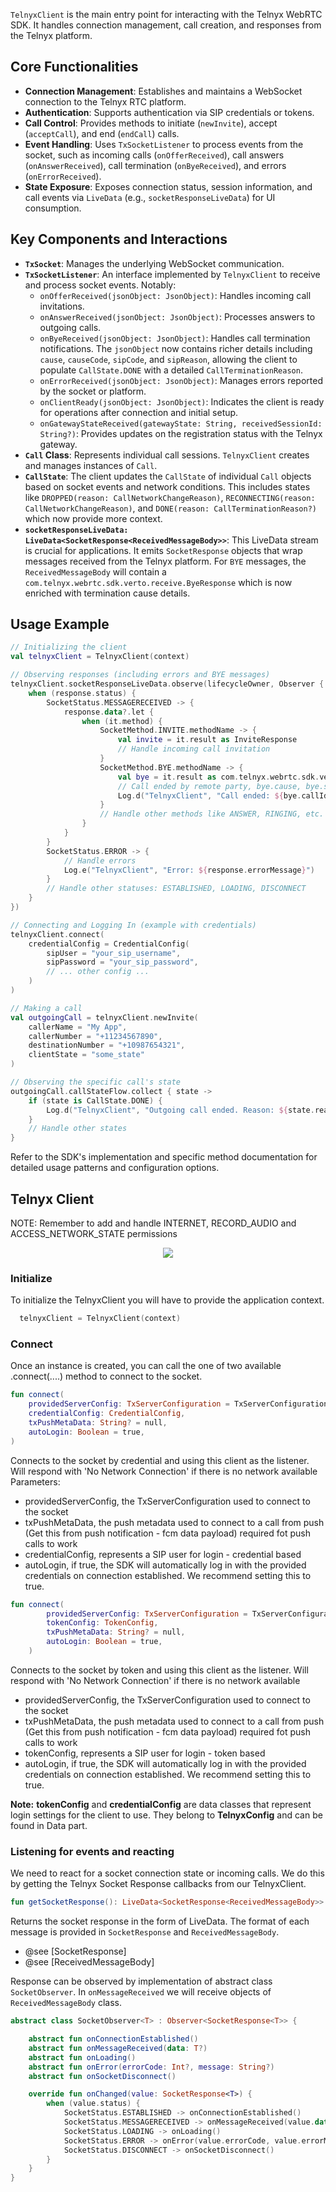 `TelnyxClient` is the main entry point for interacting with the Telnyx WebRTC SDK. It handles connection management, call creation, and responses from the Telnyx platform.

## Core Functionalities

- **Connection Management**: Establishes and maintains a WebSocket connection to the Telnyx RTC platform.
- **Authentication**: Supports authentication via SIP credentials or tokens.
- **Call Control**: Provides methods to initiate (`newInvite`), accept (`acceptCall`), and end (`endCall`) calls.
- **Event Handling**: Uses `TxSocketListener` to process events from the socket, such as incoming calls (`onOfferReceived`), call answers (`onAnswerReceived`), call termination (`onByeReceived`), and errors (`onErrorReceived`).
- **State Exposure**: Exposes connection status, session information, and call events via `LiveData` (e.g., `socketResponseLiveData`) for UI consumption.

## Key Components and Interactions

- **`TxSocket`**: Manages the underlying WebSocket communication.
- **`TxSocketListener`**: An interface implemented by `TelnyxClient` to receive and process socket events. Notably:
    - `onOfferReceived(jsonObject: JsonObject)`: Handles incoming call invitations.
    - `onAnswerReceived(jsonObject: JsonObject)`: Processes answers to outgoing calls.
    - `onByeReceived(jsonObject: JsonObject)`: Handles call termination notifications. The `jsonObject` now contains richer details including `cause`, `causeCode`, `sipCode`, and `sipReason`, allowing the client to populate `CallState.DONE` with a detailed `CallTerminationReason`.
    - `onErrorReceived(jsonObject: JsonObject)`: Manages errors reported by the socket or platform.
    - `onClientReady(jsonObject: JsonObject)`: Indicates the client is ready for operations after connection and initial setup.
    - `onGatewayStateReceived(gatewayState: String, receivedSessionId: String?)`: Provides updates on the registration status with the Telnyx gateway.
- **`Call` Class**: Represents individual call sessions. `TelnyxClient` creates and manages instances of `Call`.
- **`CallState`**: The client updates the `CallState` of individual `Call` objects based on socket events and network conditions. This includes states like `DROPPED(reason: CallNetworkChangeReason)`, `RECONNECTING(reason: CallNetworkChangeReason)`, and `DONE(reason: CallTerminationReason?)` which now provide more context.
- **`socketResponseLiveData: LiveData<SocketResponse<ReceivedMessageBody>>`**: This LiveData stream is crucial for applications. It emits `SocketResponse` objects that wrap messages received from the Telnyx platform. For `BYE` messages, the `ReceivedMessageBody` will contain a `com.telnyx.webrtc.sdk.verto.receive.ByeResponse` which is now enriched with termination cause details.

## Usage Example

```kotlin
// Initializing the client
val telnyxClient = TelnyxClient(context)

// Observing responses (including errors and BYE messages)
telnyxClient.socketResponseLiveData.observe(lifecycleOwner, Observer { response ->
    when (response.status) {
        SocketStatus.MESSAGERECEIVED -> {
            response.data?.let {
                when (it.method) {
                    SocketMethod.INVITE.methodName -> {
                        val invite = it.result as InviteResponse
                        // Handle incoming call invitation
                    }
                    SocketMethod.BYE.methodName -> {
                        val bye = it.result as com.telnyx.webrtc.sdk.verto.receive.ByeResponse
                        // Call ended by remote party, bye.cause, bye.sipCode etc. are available
                        Log.d("TelnyxClient", "Call ended: ${bye.callId}, Reason: ${bye.cause}")
                    }
                    // Handle other methods like ANSWER, RINGING, etc.
                }
            }
        }
        SocketStatus.ERROR -> {
            // Handle errors
            Log.e("TelnyxClient", "Error: ${response.errorMessage}")
        }
        // Handle other statuses: ESTABLISHED, LOADING, DISCONNECT
    }
})

// Connecting and Logging In (example with credentials)
telnyxClient.connect(
    credentialConfig = CredentialConfig(
        sipUser = "your_sip_username",
        sipPassword = "your_sip_password",
        // ... other config ...
    )
)

// Making a call
val outgoingCall = telnyxClient.newInvite(
    callerName = "My App",
    callerNumber = "+11234567890",
    destinationNumber = "+10987654321",
    clientState = "some_state"
)

// Observing the specific call's state
outgoingCall.callStateFlow.collect { state ->
    if (state is CallState.DONE) {
        Log.d("TelnyxClient", "Outgoing call ended. Reason: ${state.reason?.cause}")
    }
    // Handle other states
}
```

Refer to the SDK's implementation and specific method documentation for detailed usage patterns and configuration options.

## Telnyx Client
NOTE:
Remember to add and handle INTERNET, RECORD_AUDIO and ACCESS_NETWORK_STATE permissions

   <p align="center">
               <img align="center" src="https://user-images.githubusercontent.com/9112652/117322479-f4731c00-ae85-11eb-9259-6333fc20b629.png">
            </p>

### Initialize
To initialize the TelnyxClient you will have to provide the application context. 

```kotlin
  telnyxClient = TelnyxClient(context)
```

### Connect
Once an instance is created, you can call the one of two available .connect(....) method to connect to the socket.

```kotlin
fun connect(
    providedServerConfig: TxServerConfiguration = TxServerConfiguration(),
    credentialConfig: CredentialConfig,
    txPushMetaData: String? = null,
    autoLogin: Boolean = true,
)
```
Connects to the socket by credential and using this client as the listener. Will respond with 'No Network Connection' if there is no network available
Parameters:
* providedServerConfig, the TxServerConfiguration used to connect to the socket
* txPushMetaData, the push metadata used to connect to a call from push (Get this from push notification - fcm data payload) required fot push calls to work
* credentialConfig, represents a SIP user for login - credential based
* autoLogin, if true, the SDK will automatically log in with the provided credentials on connection established. We recommend setting this to true.


```kotlin
fun connect(
        providedServerConfig: TxServerConfiguration = TxServerConfiguration(),
        tokenConfig: TokenConfig,
        txPushMetaData: String? = null,
        autoLogin: Boolean = true,
    )
```
Connects to the socket by token and using this client as the listener. Will respond with 'No Network Connection' if there is no network available
* providedServerConfig, the TxServerConfiguration used to connect to the socket
* txPushMetaData, the push metadata used to connect to a call from push (Get this from push notification - fcm data payload) required fot push calls to work
* tokenConfig, represents a SIP user for login - token based
* autoLogin, if true, the SDK will automatically log in with the provided credentials on connection established. We recommend setting this to true.

**Note:** **tokenConfig** and **credentialConfig** are data classes that represent login settings for the client to use. They belong to **TelnyxConfig** and can be found in Data part.

### Listening for events and reacting
We need to react for a socket connection state or incoming calls. We do this by getting the Telnyx Socket Response callbacks from our TelnyxClient.

```kotlin
fun getSocketResponse(): LiveData<SocketResponse<ReceivedMessageBody>> = socketResponseLiveData
```
Returns the socket response in the form of LiveData. The format of each message is provided in `SocketResponse` and `ReceivedMessageBody`.
* @see [SocketResponse]
* @see [ReceivedMessageBody]

Response can be observed by implementation of abstract class `SocketObserver`.
In `onMessageReceived` we will receive objects of `ReceivedMessageBody` class.

```kotlin
abstract class SocketObserver<T> : Observer<SocketResponse<T>> {

    abstract fun onConnectionEstablished()
    abstract fun onMessageReceived(data: T?)
    abstract fun onLoading()
    abstract fun onError(errorCode: Int?, message: String?)
    abstract fun onSocketDisconnect()

    override fun onChanged(value: SocketResponse<T>) {
        when (value.status) {
            SocketStatus.ESTABLISHED -> onConnectionEstablished()
            SocketStatus.MESSAGERECEIVED -> onMessageReceived(value.data)
            SocketStatus.LOADING -> onLoading()
            SocketStatus.ERROR -> onError(value.errorCode, value.errorMessage)
            SocketStatus.DISCONNECT -> onSocketDisconnect()
        }
    }
}
```

